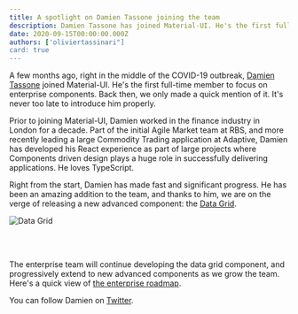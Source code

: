 ```yaml
---
title: A spotlight on Damien Tassone joining the team
description: Damien Tassone has joined Material-UI. He's the first full-time member to focus on enterprise components.
date: 2020-09-15T00:00:00.000Z
authors: ['oliviertassinari"]
card: true
---
```


A few months ago, right in the middle of the COVID-19 outbreak, [Damien Tassone](https://twitter.com/madKakoO) joined Material-UI. He's the first full-time member to focus on enterprise components. Back then, we only made a quick mention of it. It's never too late to introduce him properly.

Prior to joining Material-UI, Damien worked in the finance industry in London for a decade. Part of the initial Agile Market team at RBS, and more recently leading a large Commodity Trading application at Adaptive, Damien has developed his React experience as part of large projects where Components driven design plays a huge role in successfully delivering applications. He loves TypeScript.

Right from the start, Damien has made fast and significant progress. He has been an amazing addition to the team, and thanks to him, we are on the verge of releasing a new advanced component: the [Data Grid](https://material-ui.com/components/data-grid).

<img src="/static/blog/spotlight-damien-tassone/data-grid.png" style="margin-bottom: 3rem;" alt="Data Grid" />

The enterprise team will continue developing the data grid component, and progressively extend to new advanced components as we grow the team. Here's a quick view of [the enterprise roadmap](https://github.com/mui-org/material-ui-x/projects/1).

You can follow Damien on [Twitter](https://twitter.com/madKakoO).
